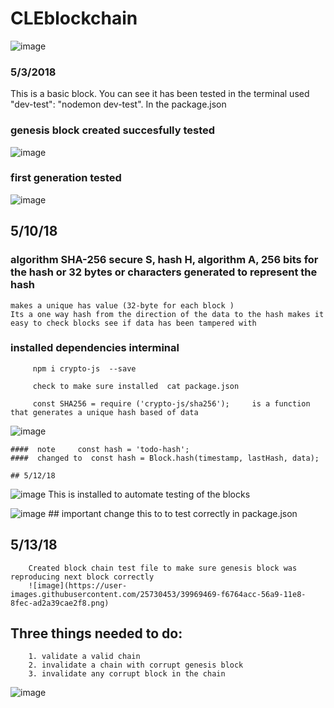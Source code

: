 # CLEblockchain
![image](https://user-images.githubusercontent.com/25730453/39607960-153273aa-4f0c-11e8-8ff3-8fed4ba7e8dd.png)

### 5/3/2018
This is a basic block. You can see it has been tested in the terminal used "dev-test": "nodemon dev-test". In the package.json 

### genesis block created succesfully tested 
![image](https://user-images.githubusercontent.com/25730453/39732434-4ebad306-523b-11e8-9de3-aa6dd299c132.png)

### first generation tested
![image](https://user-images.githubusercontent.com/25730453/39791389-6fb05af8-5309-11e8-9ba5-4f228ea4463e.png)


## 5/10/18

### algorithm  SHA-256  secure S, hash H,  algorithm  A,  256 bits for the hash  or 32 bytes or characters generated to represent the hash 

    makes a unique has value (32-byte for each block )
    Its a one way hash from the direction of the data to the hash makes it easy to check blocks see if data has been tampered with 

 ### installed dependencies interminal 
         npm i crypto-js  --save

         check to make sure installed  cat package.json 

         const SHA256 = require ('crypto-js/sha256');     is a function that generates a unique hash based of data 

![image](https://user-images.githubusercontent.com/25730453/39901948-5105cb24-5499-11e8-98d1-eb70bfcb6c34.png)

    ####  note     const hash = 'todo-hash';
    ####  changed to  const hash = Block.hash(timestamp, lastHash, data);

    ## 5/12/18

![image](https://user-images.githubusercontent.com/25730453/39960232-13722398-55ed-11e8-8ed4-d564d666579e.png)
        This is installed to automate testing of the blocks 

![image](https://user-images.githubusercontent.com/25730453/39960523-68765026-55f2-11e8-8be8-5e44e46e979a.png)
        ## important change this to to test correctly in package.json 

## 5/13/18 
        Created block chain test file to make sure genesis block was reproducing next block correctly
        ![image](https://user-images.githubusercontent.com/25730453/39969469-f6764acc-56a9-11e8-8fec-ad2a39cae2f8.png)

## Three things needed to do:
        1. validate a valid chain
        2. invalidate a chain with corrupt genesis block
        3. invalidate any corrupt block in the chain 
        

![image](https://user-images.githubusercontent.com/25730453/39971699-8598560a-56cd-11e8-88e9-caa8aa8c4221.png)




